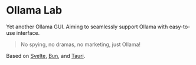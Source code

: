 # Ollama Lab

Yet another Ollama GUI. Aiming to seamlessly support Ollama with easy-to-use interface.

> No spying, no dramas, no marketing, just Ollama!

Based on [Svelte](https://svelte.dev/), [Bun](https://bun.sh), and [Tauri](https://tauri.app).

